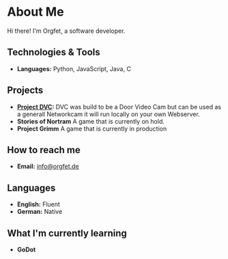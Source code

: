 # About Me

 Hi there! I'm Orgfet, a software developer. 

##  Technologies & Tools
- **Languages:** Python, JavaScript, Java, C


##  Projects
- **[Project DVC](https://github.com/Orgfet/DVC):** DVC was build to be a Door Video Cam but can be used as a generall Networkcam it will run locally on your own Webserver.
- **Stories of Nortram** A game that is currently on hold.
- **Project Grimm** A game that is currently in production


##  How to reach me
- **Email:** info@orgfet.de


##  Languages
- **English:** Fluent 
- **German:** Native


##  What I'm currently learning
- **GoDot**
